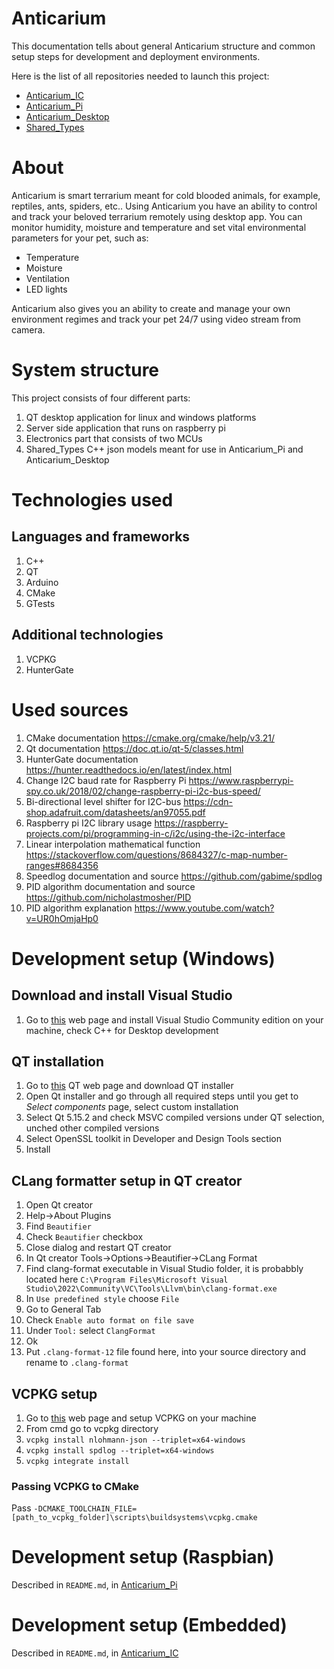 # Anticarium

This documentation tells about general Anticarium structure and common setup steps for development and deployment environments.

Here is the list of all repositories needed to launch this project:
- [Anticarium_IC](https://github.com/Anticarium/Anticarium_IC)
- [Anticarium_Pi](https://github.com/Anticarium/Anticarium_Pi)
- [Anticarium_Desktop](https://github.com/Anticarium/Anticarium_Desktop)
- [Shared_Types](https://github.com/Anticarium/Shared_Types)

# About 
Anticarium is smart terrarium meant for cold blooded animals, for example, reptiles, ants, spiders, etc.. Using Anticarium you have an ability to control and track your beloved terrarium remotely using desktop app.
You can monitor humidity, moisture and temperature and set vital environmental parameters for your pet, such as:
- Temperature
- Moisture
- Ventilation
- LED lights

Anticarium also gives you an ability to create and manage your own environment regimes and track your pet 24/7 using video stream from camera.

# System structure
This project consists of four different parts:
1. QT desktop application for linux and windows platforms
2. Server side application that runs on raspberry pi
3. Electronics part that consists of two MCUs
4. Shared_Types C++ json models meant for use in Anticarium_Pi and Anticarium_Desktop

# Technologies used
## Languages and frameworks
1. C++
2. QT
3. Arduino
4. CMake
5. GTests
## Additional technologies
1. VCPKG
2. HunterGate

# Used sources
1. CMake documentation https://cmake.org/cmake/help/v3.21/
2. Qt documentation https://doc.qt.io/qt-5/classes.html
3. HunterGate documentation https://hunter.readthedocs.io/en/latest/index.html
4. Change I2C baud rate for Raspberry Pi https://www.raspberrypi-spy.co.uk/2018/02/change-raspberry-pi-i2c-bus-speed/
5. Bi-directional level shifter for I2C-bus https://cdn-shop.adafruit.com/datasheets/an97055.pdf
6. Raspberry pi I2C library usage https://raspberry-projects.com/pi/programming-in-c/i2c/using-the-i2c-interface
7. Linear interpolation mathematical function https://stackoverflow.com/questions/8684327/c-map-number-ranges#8684356
8. Speedlog documentation and source https://github.com/gabime/spdlog
9. PID algorithm documentation and source https://github.com/nicholastmosher/PID
10. PID algorithm explanation https://www.youtube.com/watch?v=UR0hOmjaHp0

# Development setup (Windows)

## Download and install Visual Studio
1. Go to [this](https://visualstudio.microsoft.com/downloads/) web page and install Visual Studio Community edition on your machine, check C++ for Desktop development

## QT installation
1. Go to [this](https://www.qt.io/download-qt-installer?hsCtaTracking=99d9dd4f-5681-48d2-b096-470725510d34%7C074ddad0-fdef-4e53-8aa8-5e8a876d6ab4) QT web page and download QT installer
2. Open Qt installer and go through all required steps until you get to _Select components_ page, select custom installation
3. Select Qt 5.15.2 and check MSVC compiled versions under QT selection, unched other compiled versions
4. Select OpenSSL toolkit in Developer and Design Tools section
5. Install

## CLang formatter setup in QT creator
1. Open Qt creator
2. Help->About Plugins
3. Find `Beautifier`
4. Check `Beautifier` checkbox
5. Close dialog and restart QT creator
6. In Qt creator Tools->Options->Beautifier->CLang Format
7. Find clang-format executable in Visual Studio folder, it is probabbly located here `C:\Program Files\Microsoft Visual Studio\2022\Community\VC\Tools\Llvm\bin\clang-format.exe`
8. In `Use predefined style` choose `File`
9. Go to General Tab
10. Check `Enable auto format on file save`
11. Under `Tool:` select `ClangFormat`
12. Ok
13. Put `.clang-format-12` file found here, into your source directory and rename to `.clang-format`

## VCPKG setup
1. Go to [this](https://vcpkg.io/en/getting-started.html) web page and setup VCPKG on your machine
2. From cmd go to vcpkg directory
3. `vcpkg install nlohmann-json --triplet=x64-windows`
4. `vcpkg install spdlog --triplet=x64-windows`
5. `vcpkg integrate install`

### Passing VCPKG to CMake
Pass `-DCMAKE_TOOLCHAIN_FILE=[path_to_vcpkg_folder]\scripts\buildsystems\vcpkg.cmake`

# Development setup (Raspbian)

Described in `README.md`, in [Anticarium_Pi](https://github.com/Anticarium/Anticarium_Pi)

# Development setup (Embedded)

Described in `README.md`, in [Anticarium_IC](https://github.com/Anticarium/Anticarium_IC)